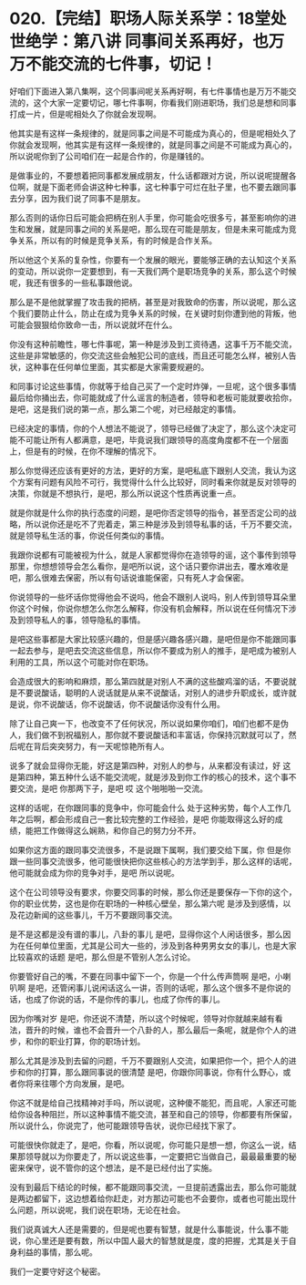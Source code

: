 # 020.【完结】职场人际关系学：18堂处世绝学：第八讲  同事间关系再好，也万万不能交流的七件事，切记！

好咱们下面进入第八集啊，这个同事间呢关系再好啊，有七件事情也是万万不能交流的，这个大家一定要切记，哪七件事啊，你看我们刚进职场，我们总是想和同事打成一片，但是呢相处久了你就会发现啊。

他其实是有这样一条规律的，就是同事之间是不可能成为真心的，但是呢相处久了你就会发现啊，他其实是有这样一条规律的，就是同事之间是不可能成为真心的，所以说呢你到了公司咱们在一起是合作的，你是赚钱的。

是做事业的，不要想着把同事都发展成朋友，什么话都跟对方说，所以说呢提醒各位啊，就是下面老师会讲这种七种事，这七种事宁可烂在肚子里，也不要去跟同事去分享，因为我们说了同事不是朋友。

那么否则的话你日后可能会把柄在别人手里，你可能会吃很多亏，甚至影响你的进生和发展，就是同事之间的关系是吧，那么现在可能是朋友，但是未来可能成为竞争关系，所以有的时候是竞争关系，有的时候是合作关系。

所以他这个关系的复杂性，你要有一个发展的眼光，要能够正确的去认知这个关系的变动，所以说你一定要想到，有一天我们两个是职场竞争的关系，那么这个时候呢，我还有很多的一些私事跟他说。

那么是不是他就掌握了攻击我的把柄，甚至是对我致命的伤害，所以说呢，那么这个我们要防止什么，防止在成为竞争关系的时候，在关键时刻你遭到他的背叛，他可能会狠狠给你致命一击，所以说就坏在什么。

你没有这种前瞻性，哪七件事呢，第一种是涉及到工资待遇，这事千万不能交流，这些是非常敏感的，你交流这些会触犯公司的底线，而且还可能怎么样，被别人告状，这种事在任何单位里面，其实都是大家需要规避的。

和同事讨论这些事情，你就等于给自己买了一个定时炸弹，一旦呢，这个很多事情最后给你捅出去，你可能就成了什么谣言的制造者，领导和老板可能就要收拾你，是吧，这是我们说的第一点，那么第二个呢，对已经敲定的事情。

已经决定的事情，你的个人想法不能说了，领导已经做了决定了，那么这个决定可能不可能让所有人都满意，是吧，毕竟说我们跟领导的高度角度都不在一个层面上，但是有的时候，在你不理解的情况下。

那么你觉得还应该有更好的方法，更好的方案，是吧私底下跟别人交流，我认为这个方案有问题有风险不可行，我觉得什么什么比较好，同时看来你就是反对领导的决策，你就是不想执行，是吧，那么所以说这个性质再说重一点。

就是你就是什么你的执行态度的问题，是吧你否定领导的指令，甚至否定公司的战略，所以说你还是吃不了兜着走，第三种是涉及到领导私事的话，千万不要交流，就是领导私生活的事，你说任何类似的事情。

我跟你说都有可能被视为什么，就是人家都觉得你在造领导的谣，这个事传到领导那里，你想想领导会怎么看你，是吧所以说，这个话只要你讲出去，覆水难收是吧，那么很难去保密，所以有句话说谁能保密，只有死人才会保密。

你说领导的一些坏话你觉得他会不说吗，他会不跟别人说吗，别人传到领导耳朵里你这个时候，你说你想怎么你怎么解释，你没有机会解释，所以说在任何情况下涉及到领导私人的事，领导隐私的事情。

是吧这些事都是大家比较感兴趣的，但是感兴趣各感兴趣，是吧但是你不能跟同事一起去参与，是吧去交流这些信息，所以你不要成为别人的推手，是吧成为被别人利用的工具，所以这个可能对你在职场。

会造成很大的影响和麻烦，那么第四就是对别人不满的这些酸鸡溜的话，不要说就是不要说酸话，聪明的人说话就是从来不说酸话，对别人的进步升职成长，或许就是说，你不说酸话，你不说酸话，你不说酸话你没有什么用。

除了让自己爽一下，也改变不了任何状况，所以说如果你咱们，咱们也都不是伪人，我们做不到祝福别人，那你就不要说酸话和丰富话，你保持沉默就可以了，然后呢在背后突突努力，有一天呢惊艳所有人。

说多了就会显得你无能，好这是第四种，对别人的参与，从来都没有读过，好 这是第四种，第五种什么话不能交流呢，就是涉及到你工作的核心的技术，这个事不要交流，是吧 你那两下子，是吧 哎 这个啪啪啪一交流。

这样的话呢，在你跟同事的竞争中，你可能会什么 处于这种劣势，每个人工作几年之后啊，都会形成自己一套比较完整的工作经验，是吧 你能取得这么好的成绩，能把工作做得这么娴熟，和你自己的努力分不开。

如果你这方面的跟同事交流很多，不是说跟下属啊，我们要交给下属，你 但是你跟一些同事交流很多，他可能很快把你这些核心的方法学到手，那么这样的话呢，他可能就会成为你的竞争对手，是吧 所以说呢。

这个在公司领导没有要求，你要交同事的时候，那么你还是要保存一下你的这个，你的职业优势，这也是你在职场的一种核心壁垒，那么第六呢 是涉及到感情，以及花边新闻的这些事儿，千万不要跟同事交流。

是不是这都是没有谱的事儿，八卦的事儿 是吧，显得你这个人闲话很多，那么因为在任何单位里面，尤其是公司大一些的，涉及到各种男男女女的事儿，也是大家比较喜欢的话题 是吧，那么但是不管别人怎么讨论。

你要管好自己的嘴，不要在同事中留下一个，你是一个什么传声筒啊 是吧，小喇叭啊 是吧，还管闲事儿说闲话这么一讲，否则的话呢，那么这个很多不是你说的话，也成了你说的话，不是你传的事儿，也成了你传的事儿。

因为你嘴对岁 是吧，你还说不清楚，所以这个时候呢，领导对你就越来越有看法，晋升的时候，谁也不会晋升一个八卦的人，那么最后一条呢，就是你个人的进步，和你的职业打算，你的职场计划。

那么尤其是涉及到去留的问题，千万不要跟别人交流，如果把你一个，把个人的进步和你的打算，那么跟同事说的很清楚 是吧，你跟你同事说，你有什么野心，或者你将来往哪个方向发展，是吧。

你这不就是给自己找精神对手吗，所以说呢，这种傻不能犯，而且呢，人家还可能给你设各种阻拦，所以这种事情不能交流，甚至和自己的领导，你都要有所保留，所以说什么，你说完了，他可能跟领导告状，说你已经找下家了。

可能很快你就走了，是吧，你看，所以说呢，你可能只是想一想，你这么一说，结果那领导就以为你要走了，所以说这些事，一定要把它当做自己，最最最重要的秘密来保守，说不管你的这个想法，是不是已经付出了实施。

没有到最后下结论的时候，都不能跟同事交流，一旦提前透露出去，那么你可能就是两边都留下，这边想着给你赶走，对方那边可能也不会要你，或者也可能出现什么问题，所以说呢，我们说在职场，无论在社会。

我们说真诚大人还是需要的，但是呢也要有智慧，就是什么事能说，什么事不能说，你心里还是要有数，所以中国人最大的智慧就是度，度的把握，尤其是关于自身利益的事情，那么呢。

我们一定要守好这个秘密。